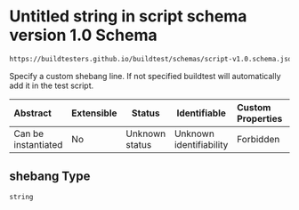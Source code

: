 # Untitled string in script schema version 1.0 Schema

```txt
https://buildtesters.github.io/buildtest/schemas/script-v1.0.schema.json#/properties/shebang
```

Specify a custom shebang line. If not specified buildtest will automatically add it in the test script.


| Abstract            | Extensible | Status         | Identifiable            | Custom Properties | Additional Properties | Access Restrictions | Defined In                                                                         |
| :------------------ | ---------- | -------------- | ----------------------- | :---------------- | --------------------- | ------------------- | ---------------------------------------------------------------------------------- |
| Can be instantiated | No         | Unknown status | Unknown identifiability | Forbidden         | Allowed               | none                | [script-v1.0.schema.json\*](../out/script-v1.0.schema.json "open original schema") |

## shebang Type

`string`
